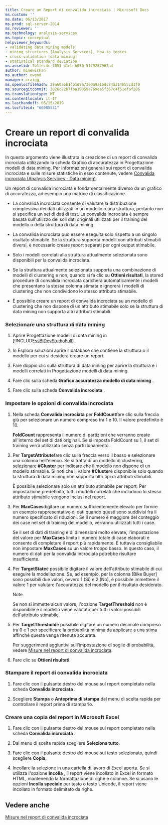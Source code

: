 ```yaml
---
title: Creare un Report di convalida incrociata | Microsoft Docs
ms.custom: ''
ms.date: 06/13/2017
ms.prod: sql-server-2014
ms.reviewer: ''
ms.technology: analysis-services
ms.topic: conceptual
helpviewer_keywords:
- validating data mining models
- mining structures [Analysis Services], how-to topics
- cross-validation [data mining]
- statistical standard deviation
ms.assetid: 7b1fec4c-7053-41eb-b030-5179257967a4
author: minewiskan
ms.author: owend
manager: craigg
ms.openlocfilehash: 29a60a5b14b1d9a73e0a9a1bdc84a314b55cd1f0
ms.sourcegitcommit: 3026c22b7fba19059a769ea5f367c4f51efaf286
ms.translationtype: MT
ms.contentlocale: it-IT
ms.lasthandoff: 06/15/2019
ms.locfileid: "66085531"
---
```

# <a name="create-a-cross-validation-report"></a>Creare un report di convalida incrociata
  In questo argomento viene illustrata la creazione di un report di convalida incrociata utilizzando la scheda Grafico di accuratezza in Progettazione modelli di data mining. Per informazioni generali sui report di convalida incrociata e sulle misure statistiche in esso contenute, vedere [Convalida incrociata &#40;Analysis Services - Data mining&#41;](cross-validation-analysis-services-data-mining.md).  
  
 Un report di convalida incrociata è fondamentalmente diverso da un grafico di accuratezza, ad esempio una matrice di classificazione.  
  
-   La convalida incrociata consente di valutare la distribuzione complessiva dei dati utilizzati in un modello o una struttura, pertanto non si specifica un set di dati di test. La convalida incrociata è sempre basata sull'utilizzo dei soli dati originali utilizzati per il training del modello o della struttura di data mining.  
  
-   La convalida incrociata può essere eseguita solo rispetto a un singolo risultato stimabile. Se la struttura supporta modelli con attributi stimabili diversi, è necessario creare report separati per ogni output stimabile.  
  
-   Solo i modelli correlati alla struttura attualmente selezionata sono disponibili per la convalida incrociata.  
  
-   Se la struttura attualmente selezionata supporta una combinazione di modelli di clustering e non, quando si fa clic su **Ottieni risultati**, la stored procedure di convalida incrociata caricherà automaticamente i modelli che presentano la stessa colonna stimata e ignorerà i modelli di clustering che non condividono lo stesso attributo stimabile.  
  
-   È possibile creare un report di convalida incrociata su un modello di clustering che non dispone di un attributo stimabile solo se la struttura di data mining non supporta altri attributi stimabili.  
  
### <a name="select-a-mining-structure"></a>Selezionare una struttura di data mining  
  
1.  Aprire Progettazione modelli di data mining in [!INCLUDE[ssBIDevStudioFull](../../includes/ssbidevstudiofull-md.md)].  
  
2.  In Esplora soluzioni aprire il database che contiene la struttura o il modello per cui si desidera creare un report.  
  
3.  Fare doppio clic sulla struttura di data mining per aprire la struttura e i modelli correlati in Progettazione modelli di data mining.  
  
4.  Fare clic sulla scheda **Grafico accuratezza modello di data mining** .  
  
5.  Fare clic sulla scheda **Convalida incrociata** .  
  
### <a name="set-cross-validation-options"></a>Impostare le opzioni di convalida incrociata  
  
1.  Nella scheda **Convalida incrociata** per **FoldCount**fare clic sulla freccia giù per selezionare un numero compreso tra 1 e 10. Il valore predefinito è 10.  
  
     **FoldCount** rappresenta il numero di partizioni che verranno create all'interno del set di dati originali. Se si imposta FoldCount su 1, il set di training verrà utilizzato senza partizionamento.  
  
2.  Per **TargetAttribute**fare clic sulla freccia verso il basso e selezionare una colonna nell'elenco. Se si tratta di un modello di clustering, selezionare **#Cluster** per indicare che il modello non dispone di un modello stimabile. Si noti che il valore **#Cluster**è disponibile solo quando la struttura di data mining non supporta altri tipi di attributi stimabili.  
  
     È possibile selezionare solo un attributo stimabile per report. Per impostazione predefinita, tutti i modelli correlati che includono lo stesso attributo stimabile vengono inclusi nel report.  
  
3.  Per **MaxCases**digitare un numero sufficientemente elevato per fornire un esempio rappresentativo di dati quando questi sono suddivisi fra il numero specificato di riduzioni. Se il numero è maggiore del conteggio dei case nel set di training del modello, verranno utilizzati tutti i case.  
  
     Se il set di dati di training è di dimensioni molto elevate, l'impostazione del valore per **MaxCases** limita il numero totale di case elaborati e consente di completare il report più rapidamente. È tuttavia consigliabile non impostare **MaxCases** su un valore troppo basso. In questo caso, il numero di dati per la convalida incrociata potrebbe risultare insufficiente.  
  
4.  Per **TargetState**è possibile digitare il valore dell'attributo stimabile di cui eseguire la modellazione. Se, ad esempio, per la colonna [Bike Buyer] sono possibili due valori, ovvero 1 (Sì) e 2 (No), è possibile immettere il valore 1 per valutare l'accuratezza del modello per il risultato desiderato.  
  
    > [!NOTE]  
    >  Se non si immette alcun valore, l'opzione **TargetThreshold** non è disponibile e il modello viene valutato per tutti i valori possibili dell'attributo stimabile.  
  
5.  Per **TargetThreshold**è possibile digitare un numero decimale compreso tra 0 e 1 per specificare la probabilità minima da applicare a una stima affinché questa venga ritenuta accurata.  
  
     Per suggerimenti aggiuntivi sull'impostazione di soglie di probabilità, vedere [Misure nel report di convalida incrociata](measures-in-the-cross-validation-report.md).  
  
6.  Fare clic su **Ottieni risultati**.  
  
### <a name="print-the-cross-validation-report"></a>Stampare il report di convalida incrociata  
  
1.  Fare clic con il pulsante destro del mouse sul report completato nella scheda **Convalida incrociata** .  
  
2.  Scegliere **Stampa** o **Anteprima di stampa** dal menu di scelta rapida per controllare il report prima di stamparlo.  
  
### <a name="create-a-copy-of-the-report-in-microsoft-excel"></a>Creare una copia del report in Microsoft Excel  
  
1.  Fare clic con il pulsante destro del mouse sul report completato nella scheda **Convalida incrociata** .  
  
2.  Dal menu di scelta rapida scegliere **Seleziona tutto**.  
  
3.  Fare clic con il pulsante destro del mouse sul testo selezionato, quindi scegliere **Copia**.  
  
4.  Incollare la selezione in una cartella di lavoro di Excel aperta. Se si utilizza l'opzione **Incolla** , il report viene incollato in Excel in formato HTML, mantenendo la formattazione di righe e colonne. Se si usano le opzioni **Incolla speciale** per testo o testo Unicode, il report viene incollato in formato delimitato da righe.  
  
## <a name="see-also"></a>Vedere anche  
 [Misure nel report di convalida incrociata](measures-in-the-cross-validation-report.md)  
  
  
